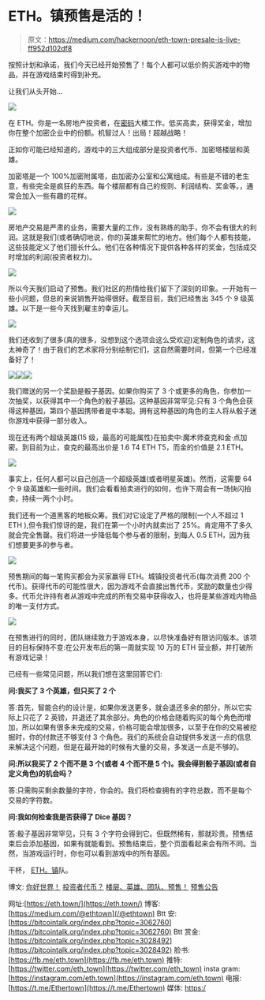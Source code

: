 # ETH。镇预售是活的！

> 原文：<https://medium.com/hackernoon/eth-town-presale-is-live-ff952d102df8>

按照计划和承诺，我们今天已经开始预售了！每个人都可以低价购买游戏中的物品，并在游戏结束时得到补充。

让我们从头开始…

[![](img/18811e82e5c88b554990f3015038d580.png)](https://eth.town/)

在 ETH。你是一名房地产投资者，在[密码](https://hackernoon.com/tagged/crypto)大楼工作。低买高卖，获得奖金，增加你在整个加密企业中的份额。机智过人！出局！超越战略！

正如你可能已经知道的，游戏中的三大组成部分是投资者代币、加密塔楼层和英雄。

加密塔是一个 100%加密附属塔，由加密办公室和公寓组成。有些是不错的老生意，有些完全是疯狂的东西。每个楼层都有自己的规则、利润结构、奖金等。，通常会加入一些有趣的花样。

[![](img/0e5fa76119897790acbd21f42b9fb086.png)](https://eth.town/)

房地产交易是严肃的业务，需要大量的工作，没有熟练的助手，你不会有很大的利润。这就是我们(或者确切地说，你的)英雄来帮忙的地方。他们每个人都有技能，这些技能定义了他们擅长什么。他们在各种情况下提供各种各样的奖金，包括成交时增加的利润(投资者权力)。

[![](img/cbe6f7ab7c8aea862d49a29a289f92f3.png)](https://eth.town/)

所以今天我们启动了预售。我们社区的热情给我们留下了深刻的印象。一开始有一些小问题，但总的来说销售开始得很好。截至目前，我们已经售出 345 个 9 级英雄。以下是一些今天找到雇主的幸运儿。

[![](img/90815fd3fe01c0e7e8a68cd4fc88e760.png)](https://eth.town/)

我们还收到了很多(真的很多，没想到这个选项会这么受欢迎)定制角色的请求，这太神奇了！由于我们的艺术家将分别绘制它们，这自然需要时间，但第一个已经准备好了！

![](img/819933218490817bde0ff618a8729243.png)![](img/704a94dc13a54bd3ceb9e652b24d6966.png)![](img/a809a984730019a522ce5d875720eb0f.png)

我们赠送的另一个奖励是骰子基因。如果你购买了 3 个或更多的角色，你参加一次抽奖，以获得其中一个角色的骰子基因。这种基因非常罕见:只有 3 个角色会获得这种基因，第四个基因携带者是中本聪。拥有这种基因的角色的主人将从骰子迷你游戏中获得一部分收入。

现在还有两个超级英雄(15 级，最高的可能属性)在拍卖中:魔术师查克和金·点加密。到目前为止，查克的最高出价是 1.6 T4 ETH T5，而金的价值是 2.1 ETH。

[![](img/3cd4e9f9d955b1a0ea8e61ef34f40435.png)](https://eth.town/)

事实上，任何人都可以自己创造一个超级英雄(或者明星英雄)。然而，这需要 64 个 9 级英雄和一些时间。我们会看看拍卖进行的如何，也许下周会有一场快闪拍卖，持续一两个小时。

我们还有一个道黑客的地板众筹。我们对它设定了严格的限制(一个人不超过 1 ETH ),但令我们惊讶的是，我们在第一个小时内就卖出了 25%。肯定用不了多久就会完全售罄。我们将进一步降低每个参与者的限制，到每人 0.5 ETH，因为我们想要更多的参与者。

[![](img/561776bc63e38aa0aeaea75e2d67f76c.png)](https://eth.town/)

预售期间的每一笔购买都会为买家赢得 ETH。城镇投资者代币(每次消费 200 个代币)。获得代币的可能性很大，因为游戏不会直接出售代币，奖励的数量也少得多。代币允许持有者从游戏中完成的所有交易中获得收入，也将是某些游戏内物品的唯一支付方式。

[![](img/107bba9c047ab0739f6e22a8a0b22c81.png)](https://eth.town/)

在预售进行的同时，团队继续致力于游戏本身，以尽快准备好有限访问版本。该项目的目标保持不变:在公开发布后的第一周就实现 10 万的 ETH 营业额，并打破所有游戏记录！

已经有一些常见问题，所以我们想在这里回答它们:

**问:我买了 3 个英雄，但只买了 2 个**

答:首先，智能合约的设计是，如果你发送更多，就会退还多余的部分，所以它实际上只花了 2 英镑，并退还了其余部分。角色的价格会随着购买的每个角色而增加，所以如果有很多未完成的交易，价格可能会增加很多，以至于在你的交易被挖掘时，你的付款还不够支付 3 个角色。我们的系统会自动提供多发送一点的信息来解决这个问题，但是在最开始的时候有大量的交易，多发送一点是不够的。

**问:所以我买了 2 个而不是 3 个(或者 4 个而不是 5 个)。我会得到骰子基因(或者自定义角色)的机会吗？**

答:只需购买剩余数量的字符，你会的。我们将检查拥有的字符总数，而不是每个交易的字符数。

**问:我如何检查我是否获得了 Dice 基因？**

答:骰子基因非常罕见，只有 3 个字符会得到它。但既然稀有，那就珍贵。预售结束后会添加基因，如果有就能看到。预售结束后，整个页面看起来会有所不同。当然，当游戏运行时，你也可以看到游戏中的所有基因。

干杯， [ETH。镇](https://eth.town/)队。

博文:
[你好世界！](/@ethtown/eth-town-hello-world-ab418071c185)
[投资者代币？](/@ethtown/eth-town-investor-tokens-f294de8b6f0b)
[楼层、英雄、团队、预售！](https://hackernoon.com/eth-town-floors-heroes-team-pre-sale-c52fa5579012)
[预售公告](https://hackernoon.com/eth-town-presale-roadmap-team-3ee730acaf23)

网址:[https://eth.town/](https://eth.town/)
博客:[https://medium.com/@ethtown](/@ethtown)
Btt 安:[https://bitcointalk.org/index.php?topic=3062760](https://bitcointalk.org/index.php?topic=3062760)
Btt 赏金:[https://bitcointalk.org/index.php?topic=3028492](https://bitcointalk.org/index.php?topic=3028492)
脸书:[https://fb.me/eth.town](https://fb.me/eth.town)
推特:[https://twitter.com/eth_town](https://twitter.com/eth_town)
insta gram:[https://instagram.com/eth.town](https://instagram.com/eth.town)
电报:[https://t.me/Ethertown](https://t.me/Ethertown)
媒体: [https:/](/@ethtown)